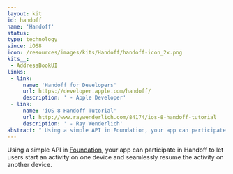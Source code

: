 ```yaml
---
layout: kit
id: handoff
name: 'Handoff'
status:
type: technology
since: iOS8
icon: /resources/images/kits/Handoff/handoff-icon_2x.png
kits__:
 - AddressBookUI
links:
 - link:
     name: 'Handoff for Developers'
     url: https://developer.apple.com/handoff/
     description: ' - Apple Developer'
 - link:
     name: 'iOS 8 Handoff Tutorial'
     url: http://www.raywenderlich.com/84174/ios-8-handoff-tutorial
     description: ' - Ray Wenderlich'
abstract: "	Using a simple API in Foundation, your app can participate in Handoff to let users start an activity on one device and seamlessly resume the activity on another device."
---
```


Using a simple API in [Foundation](/Foundation), your app can participate in Handoff to let users start an activity on one device and seamlessly resume the activity on another device.
